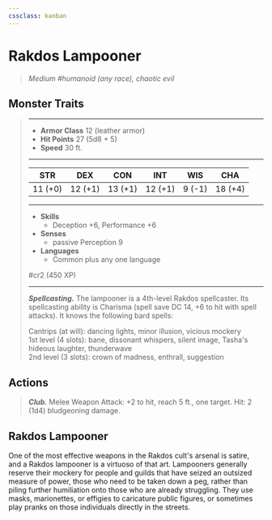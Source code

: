 ```yaml
---
cssclass: kanban
---
```


# Rakdos Lampooner
>*Medium #humanoid (any race), chaotic evil*
## Monster Traits
>___
>- **Armor Class** 12 (leather armor)
>- **Hit Points** 27 (5d8 + 5)
>- **Speed** 30 ft.
>___
>|STR|DEX|CON|INT|WIS|CHA|
>|:---:|:---:|:---:|:---:|:---:|:---:|
>|11 (+0)|12 (+1)|13 (+1)|12 (+1)|9 (-1)|18 (+4)|
>___
>- **Skills**
>	 - Deception +6, Performance +6
>- **Senses**
>	 - passive Perception 9
>- **Languages**
>	 - Common plus any one language
>
> #cr2 (450 XP)
>___
>***Spellcasting.*** The lampooner is a 4th-level Rakdos spellcaster. Its spellcasting ability is Charisma (spell save DC 14, +6 to hit with spell attacks). It knows the following bard spells:  
>
>Cantrips (at will): dancing lights, minor illusion, vicious mockery  
>1st level (4 slots): bane, dissonant whispers, silent image, Tasha's hideous laughter, thunderwave  
>2nd level (3 slots): crown of madness, enthrall, suggestion  
>
## Actions
>***Club.*** Melee Weapon Attack: +2 to hit, reach 5 ft., one target. Hit: 2 (1d4) bludgeoning damage.
## Rakdos Lampooner
One of the most effective weapons in the Rakdos cult's arsenal is satire, and a Rakdos lampooner is a virtuoso of that art. Lampooners generally reserve their mockery for people and guilds that have seized an outsized measure of power, those who need to be taken down a peg, rather than piling further humiliation onto those who are already struggling. They use masks, marionettes, or effigies to caricature public figures, or sometimes play pranks on those individuals directly in the streets.